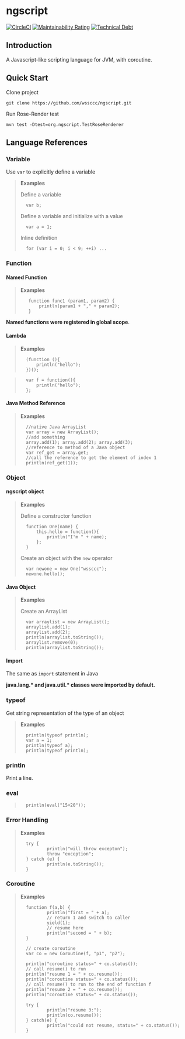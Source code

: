 # ngscript

[![CircleCI](https://circleci.com/gh/wssccc/ngscript/tree/master.svg?style=svg)](https://circleci.com/gh/wssccc/ngscript/tree/master)
[![Maintainability Rating](https://sonarcloud.io/api/project_badges/measure?project=wssccc_ngscript&metric=sqale_rating)](https://sonarcloud.io/dashboard?id=wssccc_ngscript)
[![Technical Debt](https://sonarcloud.io/api/project_badges/measure?project=wssccc_ngscript&metric=sqale_index)](https://sonarcloud.io/dashboard?id=wssccc_ngscript)

## Introduction
A Javascript-like scripting language for JVM, with coroutine.

## Quick Start
Clone project

`git clone https://github.com/wssccc/ngscript.git`

Run Rose-Render test

 `mvn test -Dtest=org.ngscript.TestRoseRenderer`

## Language References

### Variable
Use `var` to explicitly define a variable 

>**Examples**
>
>Define a variable
>
>       var b;
>
>Define a variable and initialize with a value
>
>       var a = 1;
>
>Inline definition
>
>       for (var i = 0; i < 9; ++i) ...


### Function
#### Named Function
>**Examples**
>
>        function func1 (param1, param2) {
>            println(param1 + "," + param2);
>        }
        
**Named functions were registered in global scope**.

#### Lambda
>**Examples**
>
>
>       (function (){
>           println("hello");
>       })();
>

>       var f = function(){
>           println("hello");
>       };
>

#### Java Method Reference

>**Examples**
>
>       //native Java ArrayList
>       var array = new ArrayList();
>       //add something
>       array.add(1); array.add(2); array.add(3);
>       //reference to method of a Java object
>       var ref_get = array.get;
>       //call the reference to get the element of index 1
>       println(ref_get(1));

### Object

#### ngscript object
>**Examples**
>
>Define a constructor function
>
>       function One(name) {
>           this.hello = function(){
>               println("I'm " + name);
>           };
>       }
>
>Create an object with the `new` operator
>
>       var newone = new One("wssccc");
>       newone.hello();
>

#### Java Object
>**Examples**
>
>Create an ArrayList
>
>       var arraylist = new ArrayList();
>       arraylist.add(1);
>       arraylist.add(2);
>       println(arraylist.toString());
>       arraylist.remove(0);
>       println(arraylist.toString());
>

#### Import
The same as `import` statement in Java

**java.lang.\* and java.util.\* classes were imported by default.**

### typeof
Get string representation of the type of an object
>**Examples**
>
>       println(typeof println);
>       var a = 1;
>       println(typeof a);
>       println(typeof println);

### println
Print a line.

### eval
>
>       println(eval("15+20"));
>

### Error Handling
>**Examples**
>
>       try {
>               println("will throw excepton");
>               throw "exception";
>       } catch (e) {
>               println(e.toString());
>       }

### Coroutine
>**Examples**
>
>       function f(a,b) {
>               println("first = " + a);
>               // return 1 and switch to caller
>               yield(1); 
>               // resume here
>               println("second = " + b);
>       }
>
>       // create coroutine
>       var co = new Coroutine(f, "p1", "p2"); 
>
>       println("coroutine status=" + co.status());
>       // call resume() to run
>       println("resume 1 = " + co.resume());
>       println("coroutine status=" + co.status());
>       // call resume() to run to the end of function f
>       println("resume 2 = " + co.resume());
>       println("coroutine status=" + co.status());
>
>       try {
>               println("resume 3:");
>               println(co.resume());
>       } catch(e) {
>               println("could not resume, status=" + co.status());
>       }
>
